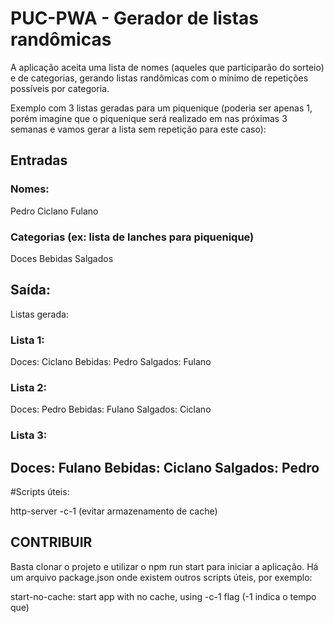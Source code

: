 # PUC-PWA - Gerador de listas randômicas

A aplicação aceita uma lista de nomes (aqueles que participarão do sorteio) e de categorias, gerando listas randômicas com o mínimo de repetições possíveis por categoria.

Exemplo com 3 listas geradas para um piquenique (poderia ser apenas 1, porém imagine que o piquenique será realizado em nas próximas 3 semanas e vamos gerar a lista sem repetição para este caso):

## Entradas

### Nomes:
Pedro
Ciclano
Fulano

### Categorias (ex: lista de lanches para piquenique)
Doces
Bebidas
Salgados

## Saída:

Listas gerada:

### Lista 1:
Doces: Ciclano
Bebidas: Pedro
Salgados: Fulano


### Lista 2:
Doces: Pedro
Bebidas: Fulano
Salgados: Ciclano


### Lista 3:
Doces: Fulano
Bebidas: Ciclano
Salgados: Pedro
---
#Scripts úteis:

http-server -c-1 (evitar armazenamento de cache)

## CONTRIBUIR

Basta clonar o projeto e utilizar o npm run start para iniciar a aplicação. Há um arquivo package.json onde existem outros scripts úteis, por exemplo: 

start-no-cache: start app with no cache, using -c-1 flag (-1 indica o tempo que)